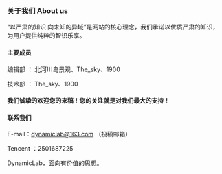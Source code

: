 ### 关于我们 About us

“以严肃的知识 向未知的异域”是网站的核心理念，我们承诺以优质严肃的知识，为用户提供纯粹的智识乐享。

#### 主要成员

编辑部 ： 北河川岛景观、The_sky、1900

技术部 ： The_sky、1900



#### 我们诚挚的欢迎您的来稿！您的关注就是对我们最大的支持！

#### 联系我们

E-mail：dynamiclab@163.com （投稿邮箱）


Tencent ：2501687225


DynamicLab，面向有价值的思想。


